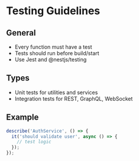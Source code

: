 # Testing Guidelines

## General
- Every function must have a test
- Tests should run before build/start
- Use Jest and @nestjs/testing

## Types
- Unit tests for utilities and services
- Integration tests for REST, GraphQL, WebSocket

## Example
```ts
describe('AuthService', () => {
  it('should validate user', async () => {
    // test logic
  });
});
```
